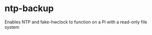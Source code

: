 ntp-backup
==========

Enables NTP and fake-hwclock to function on a Pi with a read-only file system
